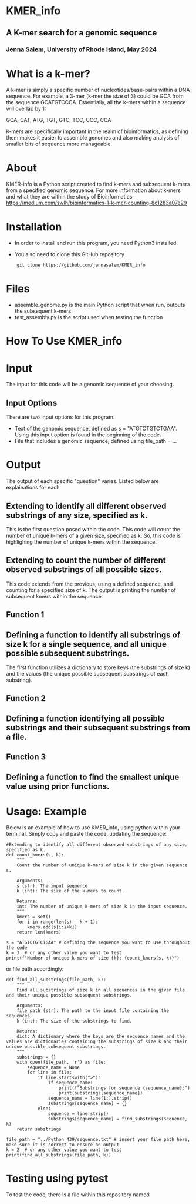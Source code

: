 # KMER_info
## A K-mer search for a genomic sequence
### Jenna Salem, University of Rhode Island, May 2024

# What is a k-mer?
A k-mer is simply a specific number of nucleotides/base-pairs within a DNA sequence. For example, a 3-mer (k-mer the size of 3) could be GCA from the sequence GCATGTCCCA. Essentially, all the k-mers within a sequence will overlap by 1:

GCA, CAT, ATG, TGT, GTC, TCC, CCC, CCA

K-mers are specifically important in the realm of bioinformatics, as defining them makes it easier to assemble genomes and also making analysis of smaller bits of sequence more manageable.

# About
KMER-info is a Python script created to find k-mers and subsequent k-mers from a specified genomic sequence. 
For more information about k-mers and what they are within the study of Bioinformatics:
  https://medium.com/swlh/bioinformatics-1-k-mer-counting-8c1283a07e29

# Installation
- In order to install and run this program, you need Python3 installed. 

- You also need to clone this GitHub repository
```
    git clone https://github.com/jennasalem/KMER_info
```

# Files
- assemble_genome.py is the main Python script that when run, outputs the subsequent k-mers
- test_assembly.py is the script used when testing the function

# How To Use KMER_info

# Input
The input for this code will be a genomic sequence of your choosing.
## Input Options
There are two input options for this program.
- Text of the genomic sequence, defined as s = "ATGTCTGTCTGAA". Using this input option is found in the beginning of the code.
- File that includes a genomic sequence, defined using file_path = ...

# Output
The output of each specific "question" varies. Listed below are explainations for each.

## Extending to identify all different observed substrings of any size, specified as k.
This is the first question posed within the code. This code will count the number of unique k-mers of a given size, specified as k. So, this code is highlighing the number of unique k-mers within the sequence. 
## Extending to count the number of different observed substrings of all possible sizes.
This code extends from the previous, using a defined sequence, and counting for a specified size of k. The output is printing the number of subsequent kmers within the sequence.
## Function 1
## Defining a function to identify all substrings of size k for a single sequence, and all unique possible subsequent substrings.
The first function utilizes a dictionary to store keys (the substrings of size k) and the values (the unique possible subsequent substrings of each substring). 
## Function 2
## Defining a function identifying all possible substrings and their subsequent substrings from a file.

## Function 3
## Defining a function to find the smallest unique value using prior functions.

# Usage: Example
Below is an example of how to use KMER_info, using python within your terminal.
Simply copy and paste the code, updating the sequence:

```
#Extending to identify all different observed substrings of any size, specified as k.
def count_kmers(s, k):
    """
    Count the number of unique k-mers of size k in the given sequence s.

    Arguments:
    s (str): The input sequence.
    k (int): The size of the k-mers to count.

    Returns:
    int: The number of unique k-mers of size k in the input sequence.
    """
    kmers = set()
    for i in range(len(s) - k + 1):
        kmers.add(s[i:i+k])
    return len(kmers)

s = "ATGTCTGTCTGAA" # defining the sequence you want to use throughout the code
k = 3  # or any other value you want to test
print(f"Number of unique k-mers of size {k}: {count_kmers(s, k)}")
```

or file path accordingly:

```
def find_all_substrings(file_path, k):
    """
    Find all substrings of size k in all sequences in the given file and their unique possible subsequent substrings.

    Arguments:
    file_path (str): The path to the input file containing the sequences.
    k (int): The size of the substrings to find.

    Returns:
    dict: A dictionary where the keys are the sequence names and the values are dictionaries containing the substrings of size k and their unique possible subsequent substrings.
    """
    substrings = {}
    with open(file_path, 'r') as file:
        sequence_name = None
        for line in file:
            if line.startswith(">"):
                if sequence_name:
                    print(f"Substrings for sequence {sequence_name}:")
                    print(substrings[sequence_name])
                sequence_name = line[1:].strip()
                substrings[sequence_name] = {}
            else:
                sequence = line.strip()
                substrings[sequence_name] = find_substrings(sequence, k)
    return substrings

file_path = "../Python_439/sequence.txt" # insert your file path here, make sure it is correct to ensure an output
k = 2  # or any other value you want to test
print(find_all_substrings(file_path, k))
```

# Testing using pytest
To test the code, there is a file within this repository named
